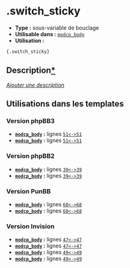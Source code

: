 # .switch_sticky
* __Type :__ sous-variable de bouclage
* __Utilisable dans :__ [`modcp_body`](../tpl/modcp_body.md#readme)
* __Utilisation :__

```html
{.switch_sticky}
```

## Description[*](https://fa-tvars.appspot.com/var/.switch_sticky)
[*Ajouter une description*](https://fa-tvars.appspot.com/var/.switch_sticky)

## Utilisations dans les templates

### Version phpBB3
* __[`modcp_body`](../tpl/modcp_body.md#readme) :__ lignes [`51`](../src/prosilver/modcp_body.tpl#L51)[`<->`](../src/prosilver/modcp_body.tpl#L51-L51)[`51`](../src/prosilver/modcp_body.tpl#L51)
* __[`modcp_body`](../tpl/modcp_body.md#readme) :__ lignes [`51`](../src/prosilver/modcp_body.tpl#L51)[`<->`](../src/prosilver/modcp_body.tpl#L51-L51)[`51`](../src/prosilver/modcp_body.tpl#L51)

### Version phpBB2
* __[`modcp_body`](../tpl/modcp_body.md#readme) :__ lignes [`39`](../src/subsilver/modcp_body.tpl#L39)[`<->`](../src/subsilver/modcp_body.tpl#L39-L39)[`39`](../src/subsilver/modcp_body.tpl#L39)
* __[`modcp_body`](../tpl/modcp_body.md#readme) :__ lignes [`39`](../src/subsilver/modcp_body.tpl#L39)[`<->`](../src/subsilver/modcp_body.tpl#L39-L39)[`39`](../src/subsilver/modcp_body.tpl#L39)

### Version PunBB
* __[`modcp_body`](../tpl/modcp_body.md#readme) :__ lignes [`68`](../src/punbb/modcp_body.tpl#L68)[`<->`](../src/punbb/modcp_body.tpl#L68-L68)[`68`](../src/punbb/modcp_body.tpl#L68)
* __[`modcp_body`](../tpl/modcp_body.md#readme) :__ lignes [`68`](../src/punbb/modcp_body.tpl#L68)[`<->`](../src/punbb/modcp_body.tpl#L68-L68)[`68`](../src/punbb/modcp_body.tpl#L68)

### Version Invision
* __[`modcp_body`](../tpl/modcp_body.md#readme) :__ lignes [`47`](../src/invision/modcp_body.tpl#L47)[`<->`](../src/invision/modcp_body.tpl#L47-L47)[`47`](../src/invision/modcp_body.tpl#L47)
* __[`modcp_body`](../tpl/modcp_body.md#readme) :__ lignes [`47`](../src/invision/modcp_body.tpl#L47)[`<->`](../src/invision/modcp_body.tpl#L47-L47)[`47`](../src/invision/modcp_body.tpl#L47)
* __[`modcp_body`](../tpl/modcp_body.md#readme) :__ lignes [`49`](../src/invision/modcp_body.tpl#L49)[`<->`](../src/invision/modcp_body.tpl#L49-L49)[`49`](../src/invision/modcp_body.tpl#L49)
* __[`modcp_body`](../tpl/modcp_body.md#readme) :__ lignes [`49`](../src/invision/modcp_body.tpl#L49)[`<->`](../src/invision/modcp_body.tpl#L49-L49)[`49`](../src/invision/modcp_body.tpl#L49)

